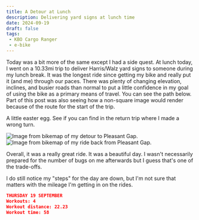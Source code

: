 ```yaml
---
title: A Detour at Lunch
description: Delivering yard signs at lunch time
date: 2024-09-19
draft: false
tags:
 - KBO Cargo Ranger
 - e-bike
---
```

Today was a bit more of the same except I had a side quest. At lunch today, I went on a 10.33mi trip to deliver Harris/Walz yard signs to someone during my lunch break. It was the longest ride since getting my bike and really put it (and me) through our paces. There was plenty of changing elevation, inclines, and busier roads than normal to put a little confidence in my goal of using the bike as a primary means of travel. You can see the path below. Part of this post was also seeing how a non-square image would render because of the route for the start of the trip.

A little easter egg. See if you can find in the return trip where I made a wrong turn.

<img src="/assets/images/BFTtoPG.jpg" alt="Image from bikemap of my detour to Pleasant Gap.">

<img src="/assets/images/PGtoBFT.jpg" alt="Image from bikemap of my ride back from Pleasant Gap.">

Overall, it was a really great ride. It was a beautiful day. I wasn't necessarily prepared for the number of bugs on me afterwards but I guess that's one of the trade-offs.

I do still notice my "steps" for the day are down, but I'm not sure that matters with the mileage I'm getting in on the rides.

```json
THURSDAY 19 SEPTEMBER
Workouts: 4
Workout distance: 22.23
Workout time: 58
```
